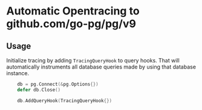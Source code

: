 # Automatic Opentracing to github.com/go-pg/pg/v9

## Usage

Initialize tracing by adding `TracingQueryHook` to query hooks. That will automatically
instruments all database queries made by using that database instance.

```go
	db = pg.Connect(&pg.Options{})
	defer db.Close()

	db.AddQueryHook(TracingQueryHook{})
```
